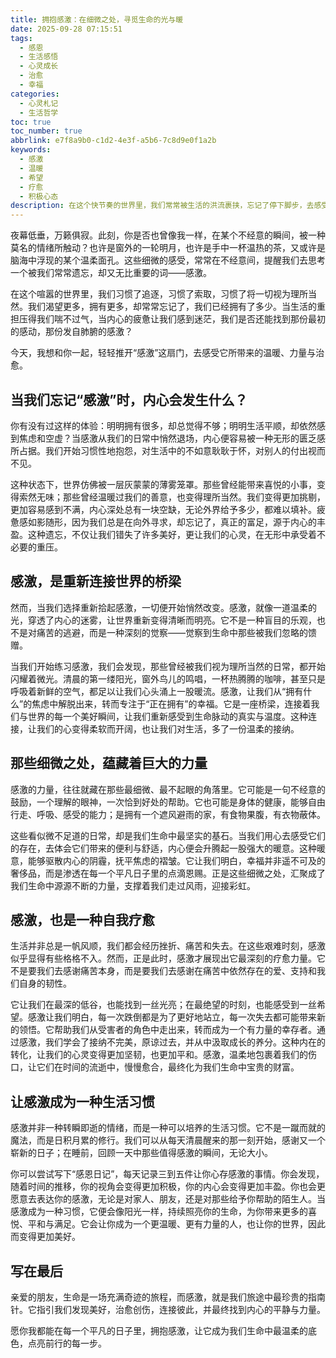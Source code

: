 ```yaml
---
title: 拥抱感激：在细微之处，寻觅生命的光与暖
date: 2025-09-28 07:15:51
tags:
  - 感恩
  - 生活感悟
  - 心灵成长
  - 治愈
  - 幸福
categories:
  - 心灵札记
  - 生活哲学
toc: true
toc_number: true
abbrlink: e7f8a9b0-c1d2-4e3f-a5b6-7c8d9e0f1a2b
keywords:
  - 感激
  - 温暖
  - 希望
  - 疗愈
  - 积极心态
description: 在这个快节奏的世界里，我们常常被生活的洪流裹挟，忘记了停下脚步，去感受那些细微却充满力量的瞬间。然而，正是那些被我们忽略的感激，拥有着点亮内心、治愈创伤、连接彼此的奇妙魔力。这篇文章，将带你一同走进感激的世界，感受它如何温柔地抚慰我们的心灵，并为生命注入源源不断的温暖与希望。
---
```


夜幕低垂，万籁俱寂。此刻，你是否也曾像我一样，在某个不经意的瞬间，被一种莫名的情绪所触动？也许是窗外的一轮明月，也许是手中一杯温热的茶，又或许是脑海中浮现的某个温柔面孔。这些细微的感受，常常在不经意间，提醒我们去思考一个被我们常常遗忘，却又无比重要的词——感激。

在这个喧嚣的世界里，我们习惯了追逐，习惯了索取，习惯了将一切视为理所当然。我们渴望更多，拥有更多，却常常忘记了，我们已经拥有了多少。当生活的重担压得我们喘不过气，当内心的疲惫让我们感到迷茫，我们是否还能找到那份最初的感动，那份发自肺腑的感激？

今天，我想和你一起，轻轻推开“感激”这扇门，去感受它所带来的温暖、力量与治愈。

## 当我们忘记“感激”时，内心会发生什么？

你有没有过这样的体验：明明拥有很多，却总觉得不够；明明生活平顺，却依然感到焦虑和空虚？当感激从我们的日常中悄然退场，内心便容易被一种无形的匮乏感所占据。我们开始习惯性地抱怨，对生活中的不如意耿耿于怀，对别人的付出视而不见。

这种状态下，世界仿佛被一层灰蒙蒙的薄雾笼罩。那些曾经能带来喜悦的小事，变得索然无味；那些曾经温暖过我们的善意，也变得理所当然。我们变得更加挑剔，更加容易感到不满，内心深处总有一块空缺，无论外界给予多少，都难以填补。疲惫感如影随形，因为我们总是在向外寻求，却忘记了，真正的富足，源于内心的丰盈。这种遗忘，不仅让我们错失了许多美好，更让我们的心灵，在无形中承受着不必要的重压。

## 感激，是重新连接世界的桥梁

然而，当我们选择重新拾起感激，一切便开始悄然改变。感激，就像一道温柔的光，穿透了内心的迷雾，让世界重新变得清晰而明亮。它不是一种盲目的乐观，也不是对痛苦的逃避，而是一种深刻的觉察——觉察到生命中那些被我们忽略的馈赠。

当我们开始练习感激，我们会发现，那些曾经被我们视为理所当然的日常，都开始闪耀着微光。清晨的第一缕阳光，窗外鸟儿的鸣唱，一杯热腾腾的咖啡，甚至只是呼吸着新鲜的空气，都足以让我们心头涌上一股暖流。感激，让我们从“拥有什么”的焦虑中解脱出来，转而专注于“正在拥有”的幸福。它是一座桥梁，连接着我们与世界的每一个美好瞬间，让我们重新感受到生命脉动的真实与温度。这种连接，让我们的心变得柔软而开阔，也让我们对生活，多了一份温柔的接纳。

## 那些细微之处，蕴藏着巨大的力量

感激的力量，往往就藏在那些最细微、最不起眼的角落里。它可能是一句不经意的鼓励，一个理解的眼神，一次恰到好处的帮助。它也可能是身体的健康，能够自由行走、呼吸、感受的能力；是拥有一个遮风避雨的家，有食物果腹，有衣物蔽体。

这些看似微不足道的日常，却是我们生命中最坚实的基石。当我们用心去感受它们的存在，去体会它们带来的便利与舒适，内心便会升腾起一股强大的暖意。这种暖意，能够驱散内心的阴霾，抚平焦虑的褶皱。它让我们明白，幸福并非遥不可及的奢侈品，而是渗透在每一个平凡日子里的点滴恩赐。正是这些细微之处，汇聚成了我们生命中源源不断的力量，支撑着我们走过风雨，迎接彩虹。

## 感激，也是一种自我疗愈

生活并非总是一帆风顺，我们都会经历挫折、痛苦和失去。在这些艰难时刻，感激似乎显得有些格格不入。然而，正是此时，感激才展现出它最深刻的疗愈力量。它不是要我们去感谢痛苦本身，而是要我们去感谢在痛苦中依然存在的爱、支持和我们自身的韧性。

它让我们在最深的低谷，也能找到一丝光亮；在最绝望的时刻，也能感受到一丝希望。感激让我们明白，每一次跌倒都是为了更好地站立，每一次失去都可能带来新的领悟。它帮助我们从受害者的角色中走出来，转而成为一个有力量的幸存者。通过感激，我们学会了接纳不完美，原谅过去，并从中汲取成长的养分。这种内在的转化，让我们的心灵变得更加坚韧，也更加平和。感激，温柔地包裹着我们的伤口，让它们在时间的流逝中，慢慢愈合，最终化为我们生命中宝贵的财富。

## 让感激成为一种生活习惯

感激并非一种转瞬即逝的情绪，而是一种可以培养的生活习惯。它不是一蹴而就的魔法，而是日积月累的修行。我们可以从每天清晨醒来的那一刻开始，感谢又一个崭新的日子；在睡前，回顾一天中那些值得感激的瞬间，无论大小。

你可以尝试写下“感恩日记”，每天记录三到五件让你心存感激的事情。你会发现，随着时间的推移，你的视角会变得更加积极，你的内心会变得更加丰盈。你也会更愿意去表达你的感激，无论是对家人、朋友，还是对那些给予你帮助的陌生人。当感激成为一种习惯，它便会像阳光一样，持续照亮你的生命，为你带来更多的喜悦、平和与满足。它会让你成为一个更温暖、更有力量的人，也让你的世界，因此而变得更加美好。

## 写在最后

亲爱的朋友，生命是一场充满奇迹的旅程，而感激，就是我们旅途中最珍贵的指南针。它指引我们发现美好，治愈创伤，连接彼此，并最终找到内心的平静与力量。

愿你我都能在每一个平凡的日子里，拥抱感激，让它成为我们生命中最温柔的底色，点亮前行的每一步。